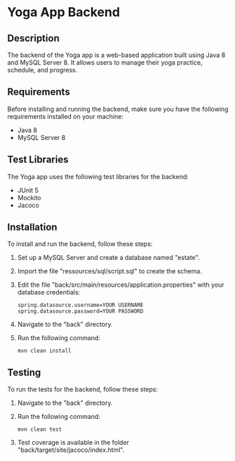 # Yoga App Backend

## Description
The backend of the Yoga app is a web-based application built using Java 8 and MySQL Server 8. It allows users to manage their yoga practice, schedule, and progress.

## Requirements
Before installing and running the backend, make sure you have the following requirements installed on your machine:

* Java 8
* MySQL Server 8

## Test Libraries
The Yoga app uses the following test libraries for the backend:

* JUnit 5
* Mockito
* Jacoco

## Installation

To install and run the backend, follow these steps:

1. Set up a MySQL Server and create a database named "estate".

2. Import the file "ressources/sql/script.sql" to create the schema.

3. Edit the file "back/src/main/resources/application.properties" with your database credentials:

    ```
    spring.datasource.username=YOUR USERNAME
    spring.datasource.password=YOUR PASSWORD
    ```

4. Navigate to the "back" directory.

5. Run the following command:
    
    ```
    mvn clean install
    ```

## Testing
To run the tests for the backend, follow these steps:

1. Navigate to the "back" directory.

2. Run the following command:
        
    ```
    mvn clean test
    ```
3. Test coverage is available in the folder "back/target/site/jacoco/index.html".

